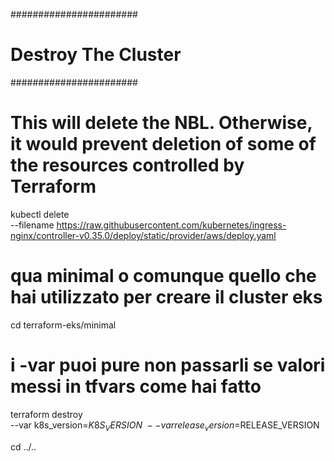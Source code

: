 #######################
# Destroy The Cluster #
#######################

# This will delete the NBL. Otherwise, it would prevent deletion of some of the resources controlled by Terraform
kubectl delete \
--filename https://raw.githubusercontent.com/kubernetes/ingress-nginx/controller-v0.35.0/deploy/static/provider/aws/deploy.yaml

# qua minimal o comunque quello che hai utilizzato per creare il cluster eks
cd terraform-eks/minimal

# i -var puoi pure non passarli se valori messi in tfvars come hai fatto
terraform destroy \
--var k8s_version=$K8S_VERSION \
--var release_version=$RELEASE_VERSION

cd ../..